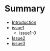# Summary

* [Introduction](README.md)
* [issue1](Issue1/README.md)
   * issue1-0
* [Issue2](issue2/Readme.md)
* [issue3](issue3/Readme.md)

